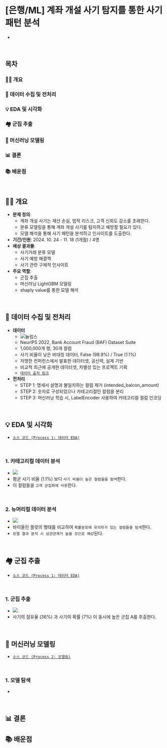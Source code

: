 # [은행/ML] 계좌 개설 사기 탐지를 통한 사기 패턴 분석
* ![]()
<br>

## 목차
### 👨‍🏫 개요
### 🧱 데이터 수집 및 전처리
### 💡 EDA 및 시각화
### 🏘️ 군집 추출
### 🤖 머신러닝 모델링
### 📊 결론
### 📚 배운점
<br>



## 👨‍🏫 개요
* __문제 정의__: 
    * 계좌 개설 사기는 재산 손실, 법적 리스크, 고객 신뢰도 감소를 초래한다.
    * 분류 모델링을 통해 계좌 개설 사기를 탐지하고 예방할 필요가 있다.
    * 모델 해석을 통해 사기 패턴을 분석하고 인사이트를 도출한다.
* __기간/인원__: 2024. 10. 24 - 11. 18 (1개월) / 4명
* __예상 결과물__: 
    * 사기거래 분류 모델
    * 사기 예방 해결책
    * 사기 관련 구체적 인사이트
* __주요 역할__:
    * 군집 추출
    * 머신러닝 LightGBM 모델링
    * shaply value를 통한 모델 해석
<br>



## 🧱 데이터 수집 및 전처리
* __데이터__
    * ![뉼립스](https://github.com/user-attachments/assets/e8ff241a-756f-42c8-80f0-e2f7ad6407be)
    * NeurIPS 2022, Bank Account Fraud (BAF) Dataset Suite
    * 1,000,000개 행, 30개 컬럼
    * 사기 비율이 낮은 비대칭 데이터, False (98.9%) / True (1.1%)
    * 저명한 컨퍼런스에서 발표한 데이터셋, 공신력, 실제 기반
    * 비교적 최근에 공개한 데이터셋, 차별성 있는 프로젝트 기획
    * [`데이터 출처 링크`](https://github.com/feedzai/bank-account-fraud)
* __전처리__
    * STEP 1: 명세서 설명과 불일치하는 컬럼 제거 (intended_balcon_amount)
    * STEP 2: 숫자로 구성되었으나 카테고리컬인 컬럼을 분리
    * STEP 3: 머신러닝 학습 시, LabelEncoder 사용하여 카테고리컬 컬럼 인코딩
<br>



## 💡 EDA 및 시각화
* [`소스 코드 (Process 1: 데이터 EDA)`](https://github.com/HiMyNameIsDavidKim/Study/blob/main/6Project/team_project/project_fraud.ipynb)
<br>

### 1. 카테고리컬 데이터 분석
* ![](https://github.com/user-attachments/assets/3be5676c-aafe-4117-9611-9b5c7cc6fbac)
* 평균 사기 비율 (1.1%) 보다 `사기 비율이 높은 컬럼들을 탐색`한다.
* 이 컬럼들을 `고객 군집화에 사용`한다.
<br>

### 2. 뉴머리컬 데이터 분석
* ![](https://github.com/user-attachments/assets/a9194ee1-4f91-461a-b21d-44161cfe5e4a)
* 바이올린 플랏의 형태를 비교하여 `확률분포에 유의차가 있는 컬럼들을 탐색`한다.
* `모델 결과 분석 시 상관관계가 높을 것으로 예상`된다.
<br>



## 🏘️ 군집 추출
* [`소스 코드 (Process 1: 데이터 EDA)`](https://github.com/HiMyNameIsDavidKim/Study/blob/main/6Project/team_project/project_fraud.ipynb)
<br>

### 1. 군집 추출
* ![](https://github.com/user-attachments/assets/f6071a9c-a6ef-4feb-a84c-f4c883ff37bb)
* 사기의 점유율 (36%) 과 사기의 확률 (7%) 이 동시에 높은 군집 A를 추출한다.
<br>



## 🤖 머신러닝 모델링
* [`소스 코드 (Process 2: 모델링)`](https://github.com/HiMyNameIsDavidKim/Study/blob/main/6Project/team_project/project_fraud.ipynb)
<br>

### 1. 모델 탐색
* 
<br>






## 📊 결론
## 📚 배운점



